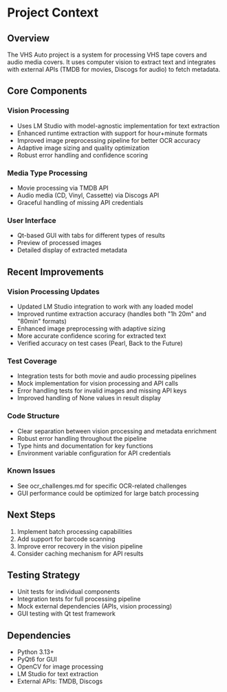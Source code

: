 # Project Context

## Overview
The VHS Auto project is a system for processing VHS tape covers and audio media covers. It uses computer vision to extract text and integrates with external APIs (TMDB for movies, Discogs for audio) to fetch metadata.

## Core Components

### Vision Processing
- Uses LM Studio with model-agnostic implementation for text extraction
- Enhanced runtime extraction with support for hour+minute formats
- Improved image preprocessing pipeline for better OCR accuracy
- Adaptive image sizing and quality optimization
- Robust error handling and confidence scoring

### Media Type Processing
- Movie processing via TMDB API
- Audio media (CD, Vinyl, Cassette) via Discogs API
- Graceful handling of missing API credentials

### User Interface
- Qt-based GUI with tabs for different types of results
- Preview of processed images
- Detailed display of extracted metadata

## Recent Improvements

### Vision Processing Updates
- Updated LM Studio integration to work with any loaded model
- Improved runtime extraction accuracy (handles both "1h 20m" and "80min" formats)
- Enhanced image preprocessing with adaptive sizing
- More accurate confidence scoring for extracted text
- Verified accuracy on test cases (Pearl, Back to the Future)

### Test Coverage
- Integration tests for both movie and audio processing pipelines
- Mock implementation for vision processing and API calls
- Error handling tests for invalid images and missing API keys
- Improved handling of None values in result display

### Code Structure
- Clear separation between vision processing and metadata enrichment
- Robust error handling throughout the pipeline
- Type hints and documentation for key functions
- Environment variable configuration for API credentials

### Known Issues
- See ocr_challenges.md for specific OCR-related challenges
- GUI performance could be optimized for large batch processing

## Next Steps
1. Implement batch processing capabilities
2. Add support for barcode scanning
3. Improve error recovery in the vision pipeline
4. Consider caching mechanism for API results

## Testing Strategy
- Unit tests for individual components
- Integration tests for full processing pipeline
- Mock external dependencies (APIs, vision processing)
- GUI testing with Qt test framework

## Dependencies
- Python 3.13+
- PyQt6 for GUI
- OpenCV for image processing
- LM Studio for text extraction
- External APIs: TMDB, Discogs
